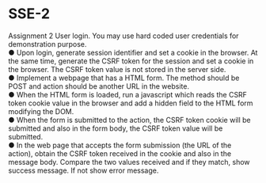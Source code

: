 # SSE-2
Assignment 2
User login. You may use hard coded user credentials for demonstration purpose.<br/>
● Upon login, generate session identifier and set a cookie in the browser. At the same
time, generate the CSRF token for the session and set a cookie in the browser. The
CSRF token value is not stored in the server side.<br/>
● Implement a webpage that has a HTML form. The method should be POST and action
should be another URL in the website.<br/>
● When the HTML form is loaded, run a javascript which reads the CSRF token cookie
value in the browser and add a hidden field to the HTML form modifying the DOM.<br/>
● When the form is submitted to the action, the CSRF token cookie will be submitted and
also in the form body, the CSRF token value will be submitted.<br/>
● In the web page that accepts the form submission (the URL of the action), obtain the
CSRF token received in the cookie and also in the message body. Compare the two
values received and if they match, show success message. If not show error message.
